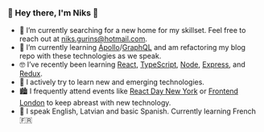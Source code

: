 ### 👋 Hey there, I'm Niks 👋

- 🔭 I’m currently searching for a new home for my skillset. Feel free to reach out at niks.gurins@hotmail.com.
- 🌱 I’m currently learning [Apollo](https://www.apollographql.com/)/[GraphQL](https://graphql.org/) and am refactoring my blog repo with these technologies as we speak.
- 🤓 I’ve recently been learning [React](https://reactjs.org/), [TypeScript](https://www.typescriptlang.org/), [Node](https://nodejs.org/en/), [Express](https://expressjs.com/), and [Redux](https://redux.js.org/). 
- 🚄 I actively try to learn new and emerging technologies. 
- 🏙️ I frequently attend events like [React Day New York](https://reactnewyork.com/) or [Frontend London](https://frontendlondon.co.uk/) to keep abreast with new technology.
- 💬 I speak English, Latvian and basic Spanish. Currently learning French 🇫🇷
